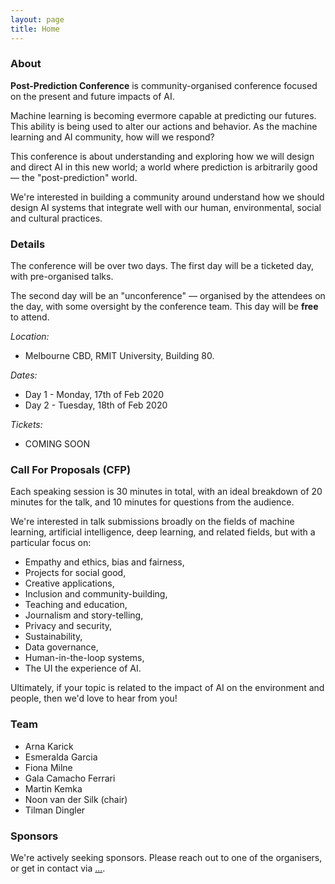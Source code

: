 ```yaml
---
layout: page
title: Home
---
```


<div class="card">
  <h3>About</h3>
  <p> <b>Post-Prediction Conference</b> is community-organised conference focused
  on the present and future impacts of AI.
  </p>
  <p> Machine learning is becoming evermore capable at predicting our futures.
  This ability is being used to alter our actions and behavior. As the
  machine learning and AI community, how will we respond?
  </p>
  <p> This conference is about understanding and exploring how we will design and
  direct AI in this new world; a world where prediction is arbitrarily good —
  the "post-prediction" world.
  </p>
  <p> We're interested in building a community around understand how we
  should design AI systems that integrate well with our human,
  environmental, social and cultural practices.
  </p>
</div>

<div class="card">
  <h3>Details</h3>

  <p>
  The conference will be over two days. The first day will be a ticketed
  day, with pre-organised talks.
  </p>
  <p>
  The second day will be an "unconference" &mdash; organised by the
  attendees on the day, with some oversight by the conference team. This
  day will be <b>free</b> to attend.
  </p>

  <em>Location:</em>
  <ul>
    <li>Melbourne CBD, RMIT University, Building 80.</li>
  </ul>

  <em>Dates:</em>
  <ul>
    <li>Day 1 - Monday, 17th of Feb 2020</li>
    <li>Day 2 - Tuesday, 18th of Feb 2020</li>
  </ul>

  <em>Tickets:</em>
  <ul>
    <li>COMING SOON</li>
  </ul>
</div>

<div class="card">
  <h3>Call For Proposals (CFP)</h3>
  <p> Each speaking session is 30 minutes in total, with an ideal breakdown of 20
  minutes for the talk, and 10 minutes for questions from the audience.
  </p>
  <p>
  We're interested in talk submissions broadly on the fields of machine
  learning, artificial intelligence, deep learning, and related fields,
  but with a particular focus on:
  </p>
  <ul>
    <li>Empathy and ethics, bias and fairness, </li>
    <li>Projects for social good,</li>
    <li>Creative applications,</li>
    <li>Inclusion and community-building,</li>
    <li>Teaching and education,</li>
    <li>Journalism and story-telling,</li>
    <li>Privacy and security,</li>
    <li>Sustainability,</li>
    <li>Data governance,</li>
    <li>Human-in-the-loop systems,</li>
    <li>The UI the experience of AI.</li>
  </ul>

  <p>Ultimately, if your topic is related to the impact of AI on the
  environment and people, then we'd love to hear from you!
  </p>
</div>

<div class="card">
  <h3>Team</h3>
  <ul>
    <li>Arna Karick</li>
    <li>Esmeralda Garcia</li>
    <li>Fiona Milne</li>
    <li>Gala Camacho Ferrari</li>
    <li>Martin Kemka</li>
    <li>Noon van der Silk (chair)</li>
    <li>Tilman Dingler</li>
  </ul>
</div>

<div class="card">
  <h3>Sponsors</h3>
  <p>We're actively seeking sponsors. Please reach out to
  one of the organisers, or get in contact via <a href="">...</a>.
  </p>
</div>
